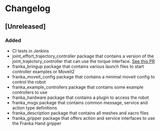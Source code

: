 # Changelog

## [Unreleased]
### Added
* CI tests in Jenkins
* joint\_effort\_trajectory\_controller package that contains a version of the
 joint\_trajectory\_controller that can use the torque interface.
 [See this PR](https://github.com/ros-controls/ros2_controllers/pull/225)
* franka\_bringup package that contains various launch files to start controller examples or Moveit2
* franka\_moveit\_config package that contains a minimal moveit config to control the robot
* franka\_example\_controllers package that contains some example controllers to use
* franka\_hardware package that contains a plugin to access the robot
* franka\_msgs package that contains common message, service and action type definitions
* franka\_description package that contains all meshes and xacro files
* franka\_gripper package that offers action and service interfaces to use the Franka Hand gripper
